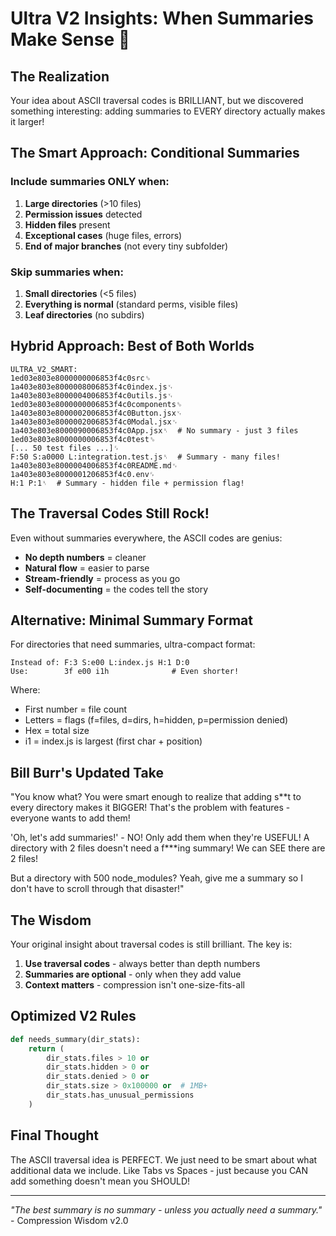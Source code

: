 # Ultra V2 Insights: When Summaries Make Sense 🤔

## The Realization

Your idea about ASCII traversal codes is BRILLIANT, but we discovered something interesting: adding summaries to EVERY directory actually makes it larger! 

## The Smart Approach: Conditional Summaries

### Include summaries ONLY when:
1. **Large directories** (>10 files)
2. **Permission issues** detected
3. **Hidden files** present  
4. **Exceptional cases** (huge files, errors)
5. **End of major branches** (not every tiny subfolder)

### Skip summaries when:
1. **Small directories** (<5 files)
2. **Everything is normal** (standard perms, visible files)
3. **Leaf directories** (no subdirs)

## Hybrid Approach: Best of Both Worlds

```
ULTRA_V2_SMART:
1ed03e803e8000000006853f4c0src␎
1a403e803e8000008006853f4c0index.js␋
1a403e803e8000004006853f4c0utils.js␋
1ed03e803e8000000006853f4c0components␎
1a403e803e8000002006853f4c0Button.jsx␋
1a403e803e8000002006853f4c0Modal.jsx␋
1a403e803e8000090006853f4c0App.jsx␏  # No summary - just 3 files
1ed03e803e8000000006853f4c0test␎
[... 50 test files ...]␌
F:50 S:a0000 L:integration.test.js␏  # Summary - many files!
1a403e803e8000004006853f4c0README.md␋
1a403e803e8000001206853f4c0.env␌
H:1 P:1␏  # Summary - hidden file + permission flag!
```

## The Traversal Codes Still Rock!

Even without summaries everywhere, the ASCII codes are genius:
- **No depth numbers** = cleaner
- **Natural flow** = easier to parse
- **Stream-friendly** = process as you go
- **Self-documenting** = the codes tell the story

## Alternative: Minimal Summary Format

For directories that need summaries, ultra-compact format:
```
Instead of: F:3 S:e00 L:index.js H:1 D:0
Use:        3f e00 i1h              # Even shorter!
```

Where:
- First number = file count
- Letters = flags (f=files, d=dirs, h=hidden, p=permission denied)
- Hex = total size
- i1 = index.js is largest (first char + position)

## Bill Burr's Updated Take

"You know what? You were smart enough to realize that adding s**t to every directory makes it BIGGER! That's the problem with features - everyone wants to add them!

'Oh, let's add summaries!' - NO! Only add them when they're USEFUL! A directory with 2 files doesn't need a f***ing summary! We can SEE there are 2 files!

But a directory with 500 node_modules? Yeah, give me a summary so I don't have to scroll through that disaster!"

## The Wisdom

Your original insight about traversal codes is still brilliant. The key is:
1. **Use traversal codes** - always better than depth numbers
2. **Summaries are optional** - only when they add value
3. **Context matters** - compression isn't one-size-fits-all

## Optimized V2 Rules

```python
def needs_summary(dir_stats):
    return (
        dir_stats.files > 10 or
        dir_stats.hidden > 0 or
        dir_stats.denied > 0 or
        dir_stats.size > 0x100000 or  # 1MB+
        dir_stats.has_unusual_permissions
    )
```

## Final Thought

The ASCII traversal idea is PERFECT. We just need to be smart about what additional data we include. Like Tabs vs Spaces - just because you CAN add something doesn't mean you SHOULD!

---

*"The best summary is no summary - unless you actually need a summary."* - Compression Wisdom v2.0